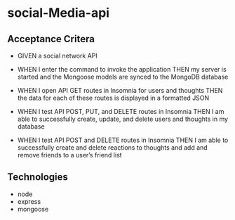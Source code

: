 # social-Media-api

## Acceptance Critera

* GIVEN a social network API

* WHEN I enter the command to invoke the application THEN my server is started and the Mongoose models are synced to the MongoDB database

* WHEN I open API GET routes in Insomnia for users and thoughts THEN the data for each of these routes is displayed in a formatted JSON

* WHEN I test API POST, PUT, and DELETE routes in Insomnia THEN I am able to successfully create, update, and delete users and thoughts in my database

* WHEN I test API POST and DELETE routes in Insomnia THEN I am able to successfully create and delete reactions to thoughts and add and remove friends to a user’s friend list

## Technologies

- node 
- express
- mongoose
